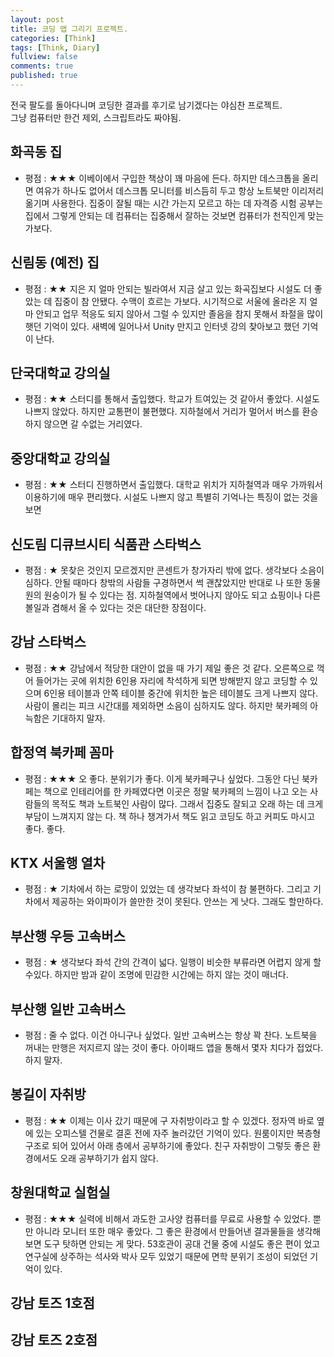 ```yaml
---
layout: post
title: 코딩 맵 그리기 프로젝트.
categories: [Think]
tags: [Think, Diary]
fullview: false
comments: true
published: true
---
```


전국 팔도를 돌아다니며 코딩한 결과를 후기로 남기겠다는 야심찬 프로젝트.  
그냥 컴퓨터만 한건 제외, 스크립트라도 짜야됨.

화곡동 집
------
* 평점 : ★★★
이베이에서 구입한 책상이 꽤 마음에 든다. 하지만 데스크톱을 올리면 여유가 하나도 없어서 데스크톱 모니터를 비스듬히 두고 항상 노트북만 이리저리 옮기며 사용한다. 집중이 잘될 때는 시간 가는지 모르고 하는 데 자격증 시험 공부는 집에서 그렇게 안되는 데 컴퓨터는 집중해서 잘하는 것보면 컴퓨터가 천직인게 맞는 가보다.

신림동 (예전) 집
------
* 평점 : ★★
지은 지 얼마 안되는 빌라여서 지금 살고 있는 화곡집보다 시설도 더 좋았는 데 집중이 참 안됐다. 수맥이 흐르는 가보다. 시기적으로 서울에 올라온 지 얼마 안되고 업무 적응도 되지 않아서 그럴 수 있지만 졸음을 참지 못해서 좌절을 많이 햇던 기억이 있다. 새벽에 일어나서 Unity 만지고 인터넷 강의 찾아보고 했던 기억이 난다.

단국대학교 강의실
------
* 평점 : ★★
스터디를 통해서 출입했다. 학교가 트여있는 것 같아서 좋았다. 시설도 나쁘지 않았다. 하지만 교통편이 불편했다. 지하철에서 거리가 멀어서 버스를 환승하지 않으면 갈 수없는 거리였다.

중앙대학교 강의실
------
* 평점 : ★★
스터디 진행하면서 출입했다. 대학교 위치가 지하철역과 매우 가까워서 이용하기에 매우 편리했다. 시설도 나쁘지 않고 특별히 기억나는 특징이 없는 것을 보면 

신도림 디큐브시티 식품관 스타벅스
------
* 평점 : ★
못찾은 것인지 모르겠지만 콘센트가 창가자리 밖에 없다. 생각보다 소음이 심하다. 안될 때마다 창밖의 사람들 구경하면서 썩 괜찮았지만 반대로 나 또한 동물원의 원숭이가 될 수 있다는 점. 지하철역에서 벗어나지 않아도 되고 쇼핑이나 다른 볼일과 겸해서 올 수 있다는 것은 대단한 장점이다.

강남 스타벅스
------
* 평점 : ★★
강남에서 적당한 대안이 없을 때 가기 제일 좋은 것 같다. 오른쪽으로 꺽어 들어가는 곳에 위치한 6인용 자리에 착석하게 되면 방해받지 않고 코딩할 수 있으며 6인용 테이블과 안쪽 테이블 중간에 위치한 높은 테이블도 크게 나쁘지 않다. 사람이 몰리는 피크 시간대를 제외하면 소음이 심하지도 않다. 하지만 북카페의 아늑함은 기대하지 말자.

합정역 북카페 꼼마
------
* 평점 : ★★★ 
오 좋다. 분위기가 좋다. 이게 북카페구나 싶었다. 그동안 다닌 북카페는 책으로 인테리어를 한 카페였다면 이곳은 정말 북카페의 느낌이 나고 오는 사람들의 목적도 책과 노트북인 사람이 많다. 그래서 집중도 잘되고 오래 하는 데 크게 부담이 느껴지지 않는 다. 책 하나 챙겨가서 책도 읽고 코딩도 하고 커피도 마시고 좋다. 좋다. 

KTX 서울행 열차
------
* 평점 : ★
기차에서 하는 로망이 있었는 데 생각보다 좌석이 참 불편하다. 그리고 기차에서 제공하는 와이파이가 쓸만한 것이 못된다. 안쓰는 게 낫다. 그래도 할만하다. 

부산행 우등 고속버스
------
* 평점 : ★
생각보다 좌석 간의 간격이 넓다. 일행이 비슷한 부류라면 어렵지 않게 할 수있다. 하지만 밤과 같이 조명에 민감한 시간에는 하지 않는 것이 매너다.

부산행 일반 고속버스
------
* 평점 : 줄 수 없다.
이건 아니구나 싶었다. 일반 고속버스는 항상 꽉 찬다. 노트북을 꺼내는 만행은 저지르지 않는 것이 좋다. 아이패드 앱을 통해서 몇자 치다가 접었다. 하지 말자.

봉길이 자취방
------
* 평점 : ★★ 
이제는 이사 갔기 때문에 구 자취방이라고 할 수 있겠다. 정자역 바로 옆에 있는 오피스텔 건물로 결혼 전에 자주 놀러갔던 기억이 있다. 원룸이지만 복층형 구조로 되어 있어서 아래 층에서 공부하기에 좋았다. 친구 자취방이 그렇듯 좋은 환경에서도 오래 공부하기가 쉽지 않다. 

창원대학교 실험실
------
* 평점 : ★★★
실력에 비해서 과도한 고사양 컴퓨터를 무료로 사용할 수 있었다. 뿐만 아니라 모니터 또한 매우 좋았다. 그 좋은 환경에서 만들어낸 결과물들을 생각해보면 도구 탓하면 안되는 게 맞다. 53호관이 공대 건물 중에 시설도 좋은 편이 었고 연구실에 상주하는 석사와 박사 모두 있었기 때문에 면학 분위기 조성이 되었던 기억이 있다.

강남 토즈 1호점
------

강남 토즈 2호점
------

